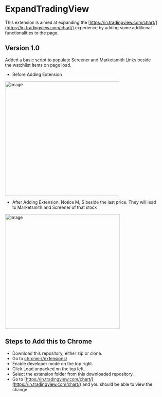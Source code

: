 # ExpandTradingView
This extension is aimed at expanding the [https://in.tradingview.com/chart/](https://in.tradingview.com/chart/) experience by adding some additional functionalities to the page.

## Version 1.0
Added a basic script to populate Screener and Marketsmith Links beside the watchlist items on page load.
- Before Adding Extension
<img width="375" alt="image" src="https://user-images.githubusercontent.com/11522905/161256194-84f16dae-c359-40b6-8416-945a46479590.png">

- After Adding Extension: Notice M, S beside the last price. They will lead to Marketsmith and Screener of that stock
<img width="377" alt="image" src="https://user-images.githubusercontent.com/11522905/161256294-1fa19bf5-cdae-451a-afad-5bd0d3881bda.png">

## Steps to Add this to Chrome
- Download this repository, either zip or clone.
- Go to [chrome://extensions/](chrome://extensions/)
- Enable developer mode on the top right.
- Click Load unpacked on the top left.
- Select the extension folder from this downloaded repository. 
- Go to [https://in.tradingview.com/chart/](https://in.tradingview.com/chart/) and you should be able to view the change
 
